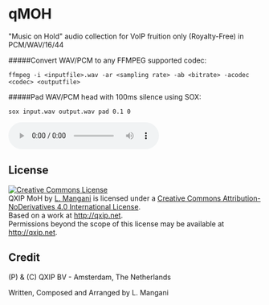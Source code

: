# qMOH
"Music on Hold" audio collection for VoIP fruition only (Royalty-Free) in PCM/WAV/16/44




#####Convert WAV/PCM to any FFMPEG supported codec:
```
ffmpeg -i <inputfile>.wav -ar <sampling rate> -ab <bitrate> -acodec <codec> <outputfile>
```

#####Pad WAV/PCM head with 100ms silence using SOX:
```
sox input.wav output.wav pad 0.1 0
```


<audio controls src="https://github.com/QXIP/qMOH/blob/master/atmospheric/qMOH-bet_on_nervous.wav?raw=true"></audio>

## License

<a rel="license" href="http://creativecommons.org/licenses/by-nd/4.0/"><img alt="Creative Commons License" style="border-width:0" src="https://i.creativecommons.org/l/by-nd/4.0/88x31.png" /></a><br /><span xmlns:dct="http://purl.org/dc/terms/" href="http://purl.org/dc/dcmitype/Sound" property="dct:title" rel="dct:type">QXIP MoH</span> by <a xmlns:cc="http://creativecommons.org/ns#" href="http://qxip.net" property="cc:attributionName" rel="cc:attributionURL">L. Mangani</a> is licensed under a <a rel="license" href="http://creativecommons.org/licenses/by-nd/4.0/">Creative Commons Attribution-NoDerivatives 4.0 International License</a>.<br />Based on a work at <a xmlns:dct="http://purl.org/dc/terms/" href="http://qxip.net" rel="dct:source">http://qxip.net</a>.<br />Permissions beyond the scope of this license may be available at <a xmlns:cc="http://creativecommons.org/ns#" href="http://qxip.net" rel="cc:morePermissions">http://qxip.net</a>.

## Credit 

(P) & (C) QXIP BV - Amsterdam, The Netherlands

Written, Composed and Arranged by L. Mangani

